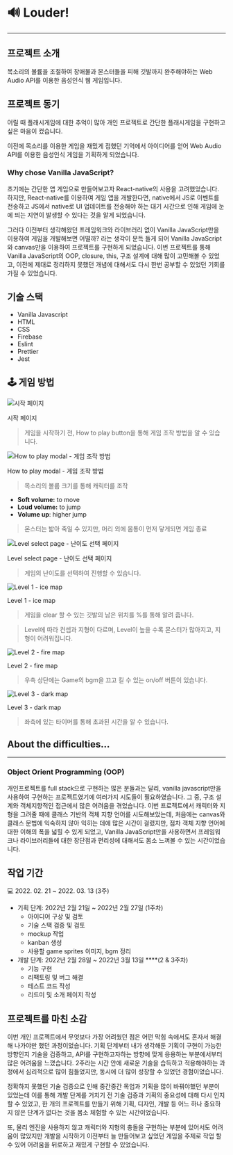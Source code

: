 # 🔊 Louder!

---

## 프로젝트 소개

목소리의 볼륨을 조절하여 장애물과 몬스터들을 피해 깃발까지 완주해야하는 Web Audio API를 이용한 음성인식 웹 게임입니다.

## 프로젝트 동기

어릴 때 플래시게임에 대한 추억이 많아 개인 프로젝트로 간단한 플래시게임을 구현하고 싶은 마음이 컸습니다.

이전에 목소리를 이용한 게임을 재밌게 접했던 기억에서 아이디어를 얻어 Web Audio API를 이용한 음성인식 게임을 기획하게 되었습니다.

### Why chose Vanilla JavaScript?

초기에는 간단한 앱 게임으로 만들어보고자 React-native의 사용을 고려했었습니다. 하지만, React-native를 이용하여 게임 앱을 개발한다면, native에서 JS로 이벤트를 전송하고 JS에서 native로 UI 업데이트를 전송해야 하는 대기 시간으로 인해 게임에 눈에 띄는 지연이 발생할 수 있다는 것을 알게 되었습니다.

그러다 이전부터 생각해왔던 프레임워크와 라이브러리 없이 Vanilla JavaScript만을 이용하여 게임을 개발해보면 어떨까? 라는 생각이 문득 들게 되어 Vanilla JavaScript와 canvas만을 이용하여 프로젝트를 구현하게 되었습니다. 이번 프로젝트를 통해 Vanilla JavaScript의 OOP, closure, this, 구조 설계에 대해 많이 고민해볼 수 있었고, 이전에 제대로 정리하지 못했던 개념에 대해서도 다시 한번 공부할 수 있었던 기회를 가질 수 있었습니다.

## 기술 스택

- Vanilla Javascript
- HTML
- CSS
- Firebase
- Eslint
- Prettier
- Jest

## 🕹 게임 방법

![시작 페이지](https://s3-us-west-2.amazonaws.com/secure.notion-static.com/b0cc5db0-d54e-442e-9182-6ee18c6bfa9b/스크린샷_2022-03-11_오후_3.44.05.png)

시작 페이지

> 게임을 시작하기 전, How to play button을 통해 게임 조작 방법을 알 수 있습니다.

![How to play modal - 게임 조작 방법](https://s3-us-west-2.amazonaws.com/secure.notion-static.com/17f37500-8e16-4225-b702-635aedb2b2f1/스크린샷_2022-03-11_오후_3.57.06.png)

How to play modal - 게임 조작 방법

> 목소리의 볼륨 크기를 통해 캐릭터를 조작

- **Soft volume:** to move
- **Loud volume:** to jump
- **Volume up**: higher jump

> 몬스터는 밟아 죽일 수 있지만,
> 머리 외에 몸통이 먼저 닿게되면 게임 종료

![Level select page - 난이도 선택 페이지](https://s3-us-west-2.amazonaws.com/secure.notion-static.com/2fa5305b-6702-4730-b872-437864ec33f3/스크린샷_2022-03-11_오후_3.51.44.png)

Level select page - 난이도 선택 페이지

> 게임의 난이도를 선택하여 진행할 수 있습니다.

![Level 1 - ice map](https://s3-us-west-2.amazonaws.com/secure.notion-static.com/013407ed-ccd8-4098-a1aa-657eaa99b399/스크린샷_2022-03-11_오후_3.57.56.png)

Level 1 - ice map

> 게임을 clear 할 수 있는
> 깃발의 남은 위치를 %를 통해 알려 줍니다.

> Level에 따라 컨셉과 지형이 다르며,
> Level이 높을 수록 몬스터가 많아지고,
> 지형이 어려워집니다.

![Level 2 - fire map](https://s3-us-west-2.amazonaws.com/secure.notion-static.com/b704bae9-ced1-476a-b7b2-99e2b9c4bfc8/스크린샷_2022-03-11_오후_4.00.29.png)

Level 2 - fire map

> 우측 상단에는 Game의 bgm을
> 끄고 킬 수 있는 on/off 버튼이 있습니다.

![Level 3 - dark map](https://s3-us-west-2.amazonaws.com/secure.notion-static.com/df06c10d-5d9d-480b-8f0e-c3d67c6cc86a/스크린샷_2022-03-11_오후_3.58.26.png)

Level 3 - dark map

> 좌측에 있는 타이머를 통해 초과된 시간을 알 수 있습니다.

## About the difficulties...

---

### Object Orient Programming (OOP)

개인프로젝트를 full stack으로 구현하는 많은 분들과는 달리, vanilla javascript만을 사용하여 구현하는 프로젝트였기에 여러가지 시도들이 필요하였습니다. 그 중, 구조 설계와 객체지향적인 접근에서 많은 어려움을 겪었습니다. 이번 프로젝트에서 캐릭터와 지형을 그려줄 때에 클래스 기반의 객체 지향 언어를 시도해보았는데, 처음에는 canvas와 클래스 문법에 익숙하지 않아 익히는 데에 많은 시간이 걸렸지만, 점차 객체 지향 언어에 대한 이해의 폭을 넓힐 수 있게 되었고, Vanilla JavaScript만을 사용하면서 프레임워크나 라이브러리들에 대한 장단점과 편리성에 대해서도 몸소 느껴볼 수 있는 시간이었습니다.

## 작업 기간

<aside>
💻 2022. 02. 21 ~ 2022. 03. 13 (3주)

</aside>

- 기획 단계: 2022년 2월 21일 ~ 2022년 2월 27일 (1주차)
  - 아이디어 구상 및 검토
  - 기술 스택 검증 및 검토
  - mockup 작업
  - kanban 생성
  - 사용할 game sprites 이미지, bgm 정리
- 개발 단계: 2022년 2월 28일 ~ 2022년 3월 13일 \*\*\*\*(2 & 3주차)
  - 기능 구현
  - 리팩토링 및 버그 해결
  - 테스트 코드 작성
  - 리드미 및 소개 페이지 작성

## 프로젝트를 마친 소감

이번 개인 프로젝트에서 무엇보다 가장 어려웠던 점은 어떤 막힘 속에서도 혼자서 해결해 나가야만 했던 과정이었습니다. 기획 단계부터 내가 생각해둔 기획이 구현이 가능한 방향인지 기술을 검증하고, API를 구현하고자하는 방향에 맞게 응용하는 부분에서부터 많은 어려움을 느꼈습니다. 2주라는 시간 안에 새로운 기술을 습득하고 적용해야하는 과정에서 심리적으로 많이 힘들었지만, 동시에 더 많이 성장할 수 있었던 경험이었습니다.

정확하지 못했던 기술 검증으로 인해 중간중간 목업과 기획을 많이 바꿔야했던 부분이 있었는데 이를 통해 개발 단계를 거치기 전 기술 검증과 기획의 중요성에 대해 다시 인지할 수 있었고, 한 개의 프로젝트를 만들기 위해 기획, 디자인, 개발 등 어느 하나 중요하지 않은 단계가 없다는 것을 몸소 체험할 수 있는 시간이었습니다.

또, 물리 엔진을 사용하지 않고 캐릭터와 지형의 충돌을 구현하는 부분에 있어서도 어려움이 많았지만 개발을 시작하기 이전부터 늘 만들어보고 싶었던 게임을 주제로 작업 할 수 있어 어려움을 뒤로하고 재밌게 구현할 수 있었습니다.
